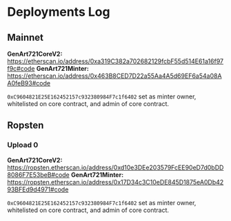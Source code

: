 # Deployments Log

## Mainnet

**GenArt721CoreV2:** https://etherscan.io/address/0xa319C382a702682129fcbF55d514E61a16f97f9c#code
**GenArt721Minter:** https://etherscan.io/address/0x463B8CED7D22a55Aa4A5d69EF6a54a08AA0feB93#code

`0xC9604821E25E162452157c932380984F7c1f6402` set as minter owner, whitelisted on core contract, and admin of core contract.

## Ropsten

### Upload 0

**GenArt721CoreV2:** https://ropsten.etherscan.io/address/0xd10e3DEe203579FcEE90eD7d0bDD8086F7E53beB#code
**GenArt721Minter:** https://ropsten.etherscan.io/address/0x17D34c3C10eDE845D1875eA0Db4293BFEd9d4971#code

`0xC9604821E25E162452157c932380984F7c1f6402` set as minter owner, whitelisted on core contract, and admin of core contract.
